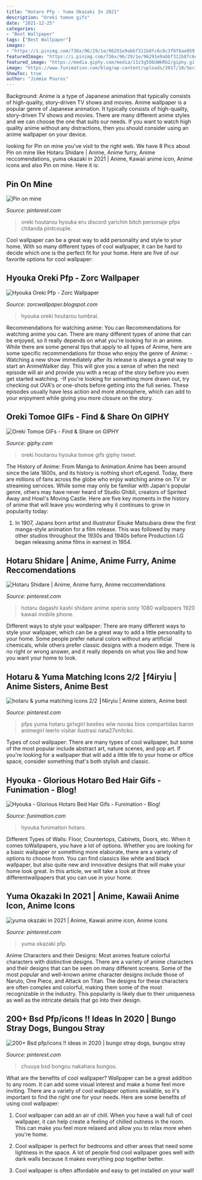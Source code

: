 ```yaml
---
title: "Hotaro Pfp - Yuma Okazaki In 2021"
description: "Oreki tomoe gifs"
date: "2021-12-25"
categories:
- "Best Wallpaper"
tags: ["Best Wallpaper"]
images:
- "https://i.pinimg.com/736x/96/29/1e/96291e9abbf311b8fc6c8c3f9f8ae059.jpg"
featuredImage: "https://i.pinimg.com/736x/96/29/1e/96291e9abbf311b8fc6c8c3f9f8ae059.jpg"
featured_image: "https://media.giphy.com/media/11z3g5O6UWkRb2/giphy.gif"
image: "https://www.funimation.com/blog/wp-content/uploads/2017/10/SeriousInexperiencedIaerismetalmark-size_restricted.gif"
ShowToc: true
author: "Jimmie Pouros"
---
```



Background: Anime is a type of Japanese animation that typically consists of high-quality, story-driven TV shows and movies.
Anime wallpaper is a popular genre of Japanese animation. It typically consists of high-quality, story-driven TV shows and movies. There are many different anime styles and we can choose the one that suits our needs. If you want to watch high quality anime without any distractions, then you should consider using an anime wallpaper on your device.

	

		
looking for Pin on mine you've visit to the right web. We have 8 Pics about Pin on mine like Hotaru Shidare | Anime, Anime furry, Anime reccomendations, yuma okazaki in 2021 | Anime, Kawaii anime icon, Anime icons and also Pin on mine. Here it is:
		
    
## Pin On Mine

<img loading=lazy src="https://i.pinimg.com/originals/9a/f9/80/9af98052403ee2319e00be528a799b98.jpg" onerror="this.onerror=null;this.src='https://tse2.mm.bing.net/th?id=OIP.WcwCiHmx-qQgah-8oVO_JQAAAA&amp;pid=15.1';" alt="Pin on mine">

_Source: pinterest.com_

>oreki houtarou hyouka eru discord yarichin bitch personaje pfps chitanda pintcouple. 

	

Cool wallpaper can be a great way to add personality and style to your home. With so many different types of cool wallpaper, it can be hard to decide which one is the perfect fit for your home. Here are five of our favorite options for cool wallpaper: 

    
## Hyouka Oreki Pfp - Zorc Wallpaper

<img loading=lazy src="https://64.media.tumblr.com/7b04d413235b80aaf57bb98732c9fa40/d39626bbf45c1e5c-95/s1280x1920/93125ed2b3083c9e71f03d9cdd54598af22c8910.jpg" onerror="this.onerror=null;this.src='https://tse2.mm.bing.net/th?id=OIP.2O5-oOgPUIkNWHCPsTUI5QHaHa&amp;pid=15.1';" alt="Hyouka Oreki Pfp - Zorc Wallpaper">

_Source: zorcwallpaper.blogspot.com_

>hyouka oreki houtarou tumbral. 

	

Recommendations for watching anime: You can
Recommendations for watching anime you can. There are many different types of anime that can be enjoyed, so it really depends on what you're looking for in an anime. While there are some general tips that apply to all types of Anime, here are some specific recommendations for those who enjoy the genre of Anime: 
-Watching a new show immediately after its release is always a great way to start an AnimeWalker day. This will give you a sense of when the next episode will air and provide you with a recap of the story before you even get started watching. 
-If you're looking for something more drawn out, try checking out OVA's or one-shots before getting into the full series. These episodes usually have less action and more atmosphere, which can add to your enjoyment while giving you more closure on the story.

    
## Oreki Tomoe GIFs - Find &amp; Share On GIPHY

<img loading=lazy src="https://media.giphy.com/media/11z3g5O6UWkRb2/giphy.gif" onerror="this.onerror=null;this.src='https://tse2.mm.bing.net/th?id=OIP.zS9n0FiS_WWHEhr5VK9m0QHaEJ&amp;pid=15.1';" alt="Oreki Tomoe GIFs - Find &amp; Share on GIPHY">

_Source: giphy.com_

>oreki houtarou hyouka tomoe gifs giphy tweet. 

	

The History of Anime: From Manga to Animation
Anime has been around since the late 1800s, and its history is nothing short ofLegend. Today, there are millions of fans across the globe who enjoy watching anime on TV or streaming services. While some may only be familiar with Japan's popular genre, others may have never heard of Studio Ghibli, creators of Spirited Away and Howl's Moving Castle. Here are five key moments in the history of anime that will leave you wondering why it continues to grow in popularity today:
1) In 1907, Japans born artist and illustrator Eisuke Matsubara drew the first manga-style animation for a film release. This was followed by many other studios throughout the 1930s and 1940s before Production I.G began releasing anime films in earnest in 1954.

    
## Hotaru Shidare | Anime, Anime Furry, Anime Reccomendations

<img loading=lazy src="https://i.pinimg.com/736x/96/29/1e/96291e9abbf311b8fc6c8c3f9f8ae059.jpg" onerror="this.onerror=null;this.src='https://tse2.mm.bing.net/th?id=OIP.frx3Zm0jX_SZKnk7hWTx3wHaNK&amp;pid=15.1';" alt="Hotaru Shidare | Anime, Anime furry, Anime reccomendations">

_Source: pinterest.com_

>hotaru dagashi kashi shidare anime xperia sony 1080 wallpapers 1920 kawaii mobile phone. 

	

Different ways to style your wallpaper:
There are many different ways to style your wallpaper, which can be a great way to add a little personality to your home. Some people prefer natural colors without any artificial chemicals, while others prefer classic designs with a modern edge. There is no right or wrong answer, and it really depends on what you like and how you want your home to look.

    
## Hotaru &amp; Yuma Matching Icons 2/2 ┋f4iryiu | Anime Sisters, Anime Best

<img loading=lazy src="https://i.pinimg.com/736x/be/9e/92/be9e92d963347f116072f93f644ee50b.jpg" onerror="this.onerror=null;this.src='https://tse2.mm.bing.net/th?id=OIP.s9nTh1iWVRiCCF0fNOyOmwHaHa&amp;pid=15.1';" alt="hotaru &amp; yuma matching icons 2/2 ┋f4iryiu | Anime sisters, Anime best">

_Source: pinterest.com_

>pfps yuma hotaru girlxgirl besties wlw novias bios compartidas baron animegirl leerlo visitar ilustrasi nata27snitcko. 

	

Types of cool wallpaper:
There are many types of cool wallpaper, but some of the most popular include abstract art, nature scenes, and pop art. If you're looking for a wallpaper that will add a little life to your home or office space, consider something that's both stylish and classic.

    
## Hyouka - Glorious Hotaro Bed Hair Gifs - Funimation - Blog!

<img loading=lazy src="https://www.funimation.com/blog/wp-content/uploads/2017/10/SeriousInexperiencedIaerismetalmark-size_restricted.gif" onerror="this.onerror=null;this.src='https://tse3.mm.bing.net/th?id=OIP.p8ciXG88-_R8JqadyqqFlQHaEK&amp;pid=15.1';" alt="Hyouka - Glorious Hotaro Bed Hair Gifs - Funimation - Blog!">

_Source: funimation.com_

>hyouka funimation hotaro. 

	

Different Types of Walls: Floor, Countertops, Cabinets, Doors, etc.
When it comes toWallpapers, you have a lot of options. Whether you are looking for a basic wallpaper or something more elaborate, there are a variety of options to choose from. You can find classics like white and black wallpaper, but also quite new and innovative designs that will make your home look great. In this article, we will take a look at three differentwallpapers that you can use in your home.

    
## Yuma Okazaki In 2021 | Anime, Kawaii Anime Icon, Anime Icons

<img loading=lazy src="https://i.pinimg.com/736x/ad/ee/a4/adeea4c636f3de8ad845acbd24f5091c.jpg" onerror="this.onerror=null;this.src='https://tse4.mm.bing.net/th?id=OIP.SUJnGkEUlWDmU7GHBrxhTgHaHW&amp;pid=15.1';" alt="yuma okazaki in 2021 | Anime, Kawaii anime icon, Anime icons">

_Source: pinterest.com_

>yuma okazaki pfp. 

	

Anime Characters and their Designs: Most animes feature colorful characters with distinctive designs.
There are a variety of anime characters and their designs that can be seen on many different screens. Some of the most popular and well-known anime character designs include those of Naruto, One Piece, and Attack on Titan. The designs for these characters are often complex and colorful, making them some of the most recognizable in the industry. This popularity is likely due to their uniqueness as well as the intricate details that go into their design.

    
## 200+ Bsd Pfp/icons !! Ideas In 2020 | Bungo Stray Dogs, Bungou Stray

<img loading=lazy src="https://i.pinimg.com/474x/81/64/f6/8164f688510fff7c344326c8ddc93808.jpg" onerror="this.onerror=null;this.src='https://tse3.mm.bing.net/th?id=OIP.UipWYT30hbCic_wGp6bmSgAAAA&amp;pid=15.1';" alt="200+ Bsd pfp/icons !! ideas in 2020 | bungo stray dogs, bungou stray">

_Source: pinterest.com_

>chuuya bsd bongou nakahara bungou. 

	

What are the benefits of cool wallpaper?
Wallpaper can be a great addition to any room. It can add some visual interest and make a home feel more inviting. There are a variety of cool wallpaper options available, so it's important to find the right one for your needs. Here are some benefits of using cool wallpaper: 
1. Cool wallpaper can add an air of chill. When you have a wall full of cool wallpaper, it can help create a feeling of chilled outness in the room. This can make you feel more relaxed and allow you to relax more when you're home. 

2. Cool wallpaper is perfect for bedrooms and other areas that need some lightness in the space. A lot of people find cool wallpaper goes well with dark walls because it makes everything pop together better. 

3. Cool wallpaper is often affordable and easy to get installed on your wall!

